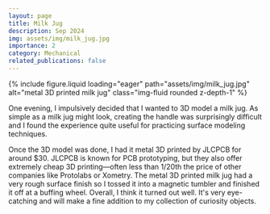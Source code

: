 ```yaml
---
layout: page
title: Milk Jug
description: Sep 2024
img: assets/img/milk_jug.jpg
importance: 2
category: Mechanical
related_publications: false
---
```



<div class="row justify-content-center">
    <div class="col-sm-6">
        {% include figure.liquid loading="eager" path="assets/img/milk_jug.jpg" alt="metal 3D printed milk jug" class="img-fluid rounded z-depth-1" %}
    </div>
</div>

One evening, I impulsively decided that I wanted to 3D model a milk jug. As simple as a milk jug might look, creating the handle was surprisingly difficult and I found the experience quite useful for practicing surface modeling techniques.

Once the 3D model was done, I had it metal 3D printed by JLCPCB for around $30. JLCPCB is known for PCB prototyping, but they also offer extremely cheap 3D printing—often less than 1/20th the price of other companies like Protolabs or Xometry. The metal 3D printed milk jug had a very rough surface finish so I tossed it into a magnetic tumbler and finished it off at a buffing wheel. Overall, I think it turned out well. It's very eye-catching and will make a fine addition to my collection of curiosity objects.

